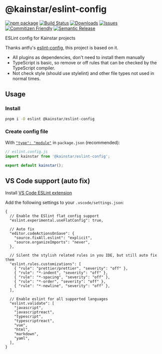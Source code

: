 # @kainstar/eslint-config

[![npm package][npm-img]][npm-url] [![Build Status][build-img]][build-url] [![Downloads][downloads-img]][downloads-url] [![Issues][issues-img]][issues-url] [![Commitizen Friendly][commitizen-img]][commitizen-url] [![Semantic Release][semantic-release-img]][semantic-release-url]

ESLint config for Kainstar projects

Thanks antfu's [eslint-config](https://github.com/antfu/eslint-config), this project is based on it.

- All plugins as dependencies, don't need to install them manually
- TypeScript is basic, so remove or off rules that can be checked by the TypeScript compiler.
- Not check style (should use stylelint) and other file types not used in normal times.

## Usage

### Install

```bash
pnpm i -D eslint @kainstar/eslint-config
```

### Create config file

With [`"type": "module"`](https://nodejs.org/api/packages.html#type) in `package.json` (recommended):

```js
// eslint.config.js
import kainstar from '@kainstar/eslint-config';

export default kainstar();
```

## VS Code support (auto fix)

Install [VS Code ESLint extension](https://marketplace.visualstudio.com/items?itemName=dbaeumer.vscode-eslint)

Add the following settings to your `.vscode/settings.json`:

```jsonc
{
  // Enable the ESlint flat config support
  "eslint.experimental.useFlatConfig": true,

  // Auto fix
  "editor.codeActionsOnSave": {
    "source.fixAll.eslint": "explicit",
    "source.organizeImports": "never",
  },

  // Silent the stylish related rules in you IDE, but still auto fix them
  "eslint.rules.customizations": [
    { "rule": "prettier/prettier", "severity": "off" },
    { "rule": "*-indent", "severity": "off" },
    { "rule": "*-spacing", "severity": "off" },
    { "rule": "*-order", "severity": "off" },
    { "rule": "*-newline", "severity": "off" },
  ],

  // Enable eslint for all supported languages
  "eslint.validate": [
    "javascript",
    "javascriptreact",
    "typescript",
    "typescriptreact",
    "vue",
    "html",
    "markdown",
    "yaml",
  ],
}
```

[build-img]: https://github.com/kainstar/eslint-config/actions/workflows/release.yml/badge.svg
[build-url]: https://github.com/kainstar/eslint-config/actions/workflows/release.yml
[downloads-img]: https://img.shields.io/npm/dt/@kainstar/eslint-config
[downloads-url]: https://www.npmtrends.com/@kainstar/eslint-config
[npm-img]: https://img.shields.io/npm/v/@kainstar/eslint-config
[npm-url]: https://www.npmjs.com/package/@kainstar/eslint-config
[issues-img]: https://img.shields.io/github/issues/kainstar/eslint-config
[issues-url]: https://github.com/kainstar/eslint-config/issues
[semantic-release-img]: https://img.shields.io/badge/%20%20%F0%9F%93%A6%F0%9F%9A%80-semantic--release-e10079.svg
[semantic-release-url]: https://github.com/semantic-release/semantic-release
[commitizen-img]: https://img.shields.io/badge/commitizen-friendly-brightgreen.svg
[commitizen-url]: http://commitizen.github.io/cz-cli/
